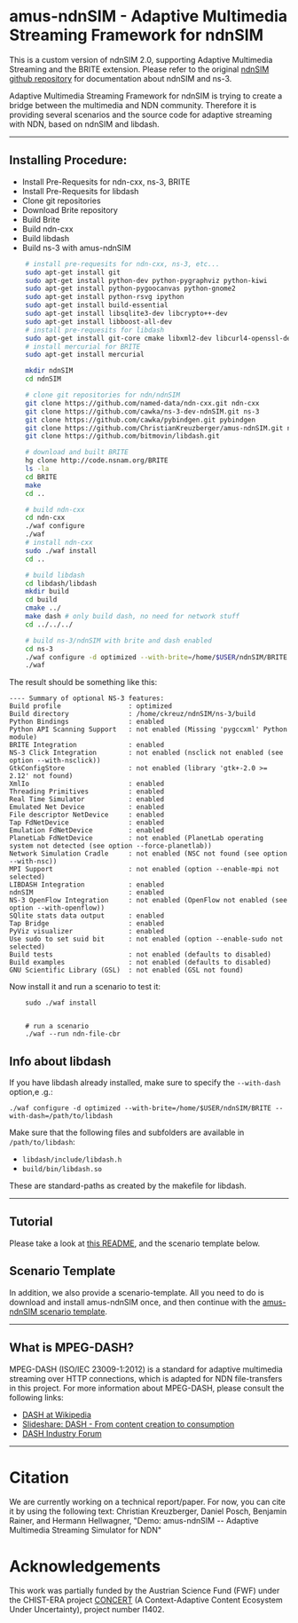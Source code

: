 amus-ndnSIM -  Adaptive Multimedia Streaming Framework for ndnSIM
===========

This is a custom version of ndnSIM 2.0, supporting Adaptive Multimedia Streaming and the BRITE extension.
Please refer to the original [ndnSIM github repository](http://github.com/named-data/ndnSIM) for documentation about
ndnSIM and ns-3.

Adaptive Multimedia Streaming Framework for ndnSIM is trying to create a bridge between the multimedia and NDN community.
Therefore it is providing several scenarios and the source code for adaptive streaming with NDN, based on ndnSIM and
libdash.

---------------------------------------------

## Installing Procedure:

* Install Pre-Requesits for ndn-cxx, ns-3, BRITE
* Install Pre-Requesits for libdash
* Clone git repositories
* Download Brite repository
* Build Brite
* Build ndn-cxx
* Build libdash
* Build ns-3 with amus-ndnSIM


```bash
	# install pre-requesits for ndn-cxx, ns-3, etc...
	sudo apt-get install git
	sudo apt-get install python-dev python-pygraphviz python-kiwi
	sudo apt-get install python-pygoocanvas python-gnome2
	sudo apt-get install python-rsvg ipython
	sudo apt-get install build-essential
	sudo apt-get install libsqlite3-dev libcrypto++-dev
	sudo apt-get install libboost-all-dev
	# install pre-requesits for libdash
	sudo apt-get install git-core cmake libxml2-dev libcurl4-openssl-dev
	# install mercurial for BRITE
	sudo apt-get install mercurial

	mkdir ndnSIM
	cd ndnSIM

	# clone git repositories for ndn/ndnSIM
	git clone https://github.com/named-data/ndn-cxx.git ndn-cxx
	git clone https://github.com/cawka/ns-3-dev-ndnSIM.git ns-3
	git clone https://github.com/cawka/pybindgen.git pybindgen
	git clone https://github.com/ChristianKreuzberger/amus-ndnSIM.git ns-3/src/ndnSIM
	git clone https://github.com/bitmovin/libdash.git

	# download and built BRITE
	hg clone http://code.nsnam.org/BRITE
	ls -la
	cd BRITE
	make
	cd ..

	# build ndn-cxx
	cd ndn-cxx
	./waf configure
	./waf
	# install ndn-cxx
	sudo ./waf install
	cd ..

	# build libdash
	cd libdash/libdash
	mkdir build
	cd build
	cmake ../
	make dash # only build dash, no need for network stuff
	cd ../../../

	# build ns-3/ndnSIM with brite and dash enabled
	cd ns-3
	./waf configure -d optimized --with-brite=/home/$USER/ndnSIM/BRITE 
	./waf
```

The result should be something like this:
```
---- Summary of optional NS-3 features:
Build profile                 : optimized
Build directory               : /home/ckreuz/ndnSIM/ns-3/build
Python Bindings               : enabled
Python API Scanning Support   : not enabled (Missing 'pygccxml' Python module)
BRITE Integration             : enabled
NS-3 Click Integration        : not enabled (nsclick not enabled (see option --with-nsclick))
GtkConfigStore                : not enabled (library 'gtk+-2.0 >= 2.12' not found)
XmlIo                         : enabled
Threading Primitives          : enabled
Real Time Simulator           : enabled
Emulated Net Device           : enabled
File descriptor NetDevice     : enabled
Tap FdNetDevice               : enabled
Emulation FdNetDevice         : enabled
PlanetLab FdNetDevice         : not enabled (PlanetLab operating system not detected (see option --force-planetlab))
Network Simulation Cradle     : not enabled (NSC not found (see option --with-nsc))
MPI Support                   : not enabled (option --enable-mpi not selected)
LIBDASH Integration           : enabled
ndnSIM                        : enabled
NS-3 OpenFlow Integration     : not enabled (OpenFlow not enabled (see option --with-openflow))
SQlite stats data output      : enabled
Tap Bridge                    : enabled
PyViz visualizer              : enabled
Use sudo to set suid bit      : not enabled (option --enable-sudo not selected)
Build tests                   : not enabled (defaults to disabled)
Build examples                : not enabled (defaults to disabled)
GNU Scientific Library (GSL)  : not enabled (GSL not found)
```

Now install it and run a scenario to test it:

```
	sudo ./waf install


	# run a scenario
	./waf --run ndn-file-cbr
```


## Info about libdash
If you have libdash already installed, make sure to specify the `--with-dash` option,e .g.:

    ./waf configure -d optimized --with-brite=/home/$USER/ndnSIM/BRITE --with-dash=/path/to/libdash
    
    
Make sure that the following files and subfolders are available in `/path/to/libdash`:

* `libdash/include/libdash.h`
* `build/bin/libdash.so`

These are standard-paths as created by the makefile for libdash.


---------------------------------------------

## Tutorial
Please take a look at [this README](README_amus.md), and the scenario template below.

## Scenario Template
In addition, we also provide a scenario-template. All you need to do is download and install amus-ndnSIM once, and then
continue with the [amus-ndnSIM scenario template](http://github.com/ChristianKreuzberger/amus-scenario).

---------------------------------------------

## What is MPEG-DASH?
MPEG-DASH (ISO/IEC 23009-1:2012) is a standard for adaptive multimedia streaming over HTTP connections, which is 
adapted for NDN file-transfers in this project. For more information about MPEG-DASH, please consult the following
links:

* [DASH at Wikipedia](http://en.wikipedia.org/wiki/Dynamic_Adaptive_Streaming_over_HTTP)
* [Slideshare: DASH - From content creation to consumption](http://de.slideshare.net/christian.timmerer/dynamic-adaptive-streaming-over-http-from-content-creation-to-consumption)
* [DASH Industry Forum](http://dashif.org/)


---------------------------------------------

Citation
========
We are currently working on a technical report/paper. For now, you can cite it by using the following text:
Christian Kreuzberger, Daniel Posch, Benjamin Rainer, and Hermann Hellwagner, "Demo: amus-ndnSIM -- Adaptive Multimedia Streaming Simulator for NDN"


Acknowledgements
================
This work was partially funded by the Austrian Science Fund (FWF) under the CHIST-ERA project [CONCERT](http://www.concert-project.org/) 
(A Context-Adaptive Content Ecosystem Under Uncertainty), project number I1402.




